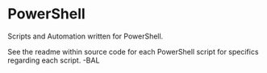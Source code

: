 # PowerShell
Scripts and Automation written for PowerShell.

See the readme within source code for each PowerShell script for specifics regarding each script.
-BAL
